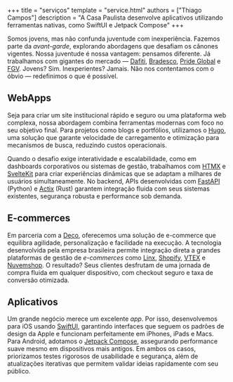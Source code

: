 +++
title = "serviços"
template = "service.html"
authors = ["Thiago Campos"]
description = "A Casa Paulista desenvolve aplicativos utilizando ferramentas nativas, como SwiftUI e Jetpack Compose"
+++

Somos jovens, mas não confunda juventude com inexperiência. Fazemos parte da *avant-garde*, explorando abordagens que desafiam os cânones vigentes. Nossa juventude é nossa vantagem: pensamos diferente. Já trabalhamos com gigantes do mercado — [Dafiti](https://www.dafiti.com.br/), [Bradesco](https://bradesco.com.br), [Pride Global](https://prideglobal.com) e [FGV](https://fgv.br). Jovens? Sim. Inexperientes? Jamais. Não nos contentamos com o óbvio — redefinimos o que é possível.


## WebApps  

Seja para criar um site institucional rápido e seguro ou uma plataforma web complexa, nossa abordagem combina ferramentas modernas com foco no seu objetivo final. Para projetos como blogs e portfólios, utilizamos o [Hugo](https://gohugo.io/), uma solução que garante velocidade de carregamento e otimização para mecanismos de busca, reduzindo custos operacionais. 

Quando o desafio exige interatividade e escalabilidade, como em dashboards corporativos ou sistemas de gestão, trabalhamos com [HTMX](https://htmx.org/) e [SvelteKit](https://kit.svelte.dev/) para criar experiências dinâmicas que se adaptam a milhares de usuários simultaneamente. No backend, APIs desenvolvidas com [FastAPI](https://fastapi.tiangolo.com/) (Python) e [Actix](https://actix.rs/) (Rust) garantem integração fluida com seus sistemas existentes, segurança robusta e performance sob demanda.  

## E-commerces  

Em parceria com a [Deco](https://deco.cx/), oferecemos uma solução de e-commerce que equilibra agilidade, personalização e facilidade na execução. A tecnologia desenvolvida pela empresa brasileira permite integração direta a grandes plataformas de gestão de *e-commerces* como [Linx](https://www.linx.com.br/), [Shopify](https://www.shopify.com/br), [VTEX](https://vtex.com/pt-br/) e [Nuvemshop](https://www.nuvemshop.com.br/). O resultado? Seus clientes desfrutam de uma jornada de compra fluida em qualquer dispositivo, com checkout seguro e taxa de conversão otimizada.


## Aplicativos  

Um grande negócio merece um excelente *app*. Por isso, desenvolvemos para iOS usando [SwiftUI](https://developer.apple.com/xcode/swiftui/), garantindo interfaces que seguem os padrões de design da Apple e funcionam perfeitamente em iPhones, iPads e Macs. Para Android, adotamos o [Jetpack Compose](https://developer.android.com/jetpack/compose), assegurando performance suave mesmo em dispositivos mais antigos. Em ambos os casos, priorizamos testes rigorosos de usabilidade e segurança, além de atualizações iterativas que permitem validar ideias rapidamente com seu público.  

